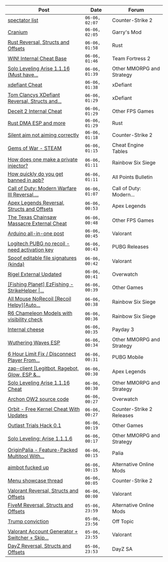 |Post|Date|Forum|
|----|----|-----|
|[spectator list](https://www.unknowncheats.me/forum/counter-strike-2-a/640548-spectator-list.html)|`06-06, 02:07`|Counter-Strike 2|
|[Cranium](https://www.unknowncheats.me/forum/garry-s-mod/583114-cranium.html)|`06-06, 02:05`|Garry's Mod|
|[Rust Reversal, Structs and Offsets](https://www.unknowncheats.me/forum/rust/164256-rust-reversal-structs-offsets.html)|`06-06, 01:58`|Rust|
|[WIN! Internal Cheat Base](https://www.unknowncheats.me/forum/team-fortress-2-a/638488-win-internal-cheat-base.html)|`06-06, 01:46`|Team Fortress 2|
|[Solo Leveling Arise 1.1.16 (Must have...](https://www.unknowncheats.me/forum/other-mmorpg-and-strategy/639981-solo-leveling-arise-1-1-16-features.html)|`06-06, 01:39`|Other MMORPG and Strategy|
|[xdefiant Cheat](https://www.unknowncheats.me/forum/xdefiant/619093-xdefiant-cheat.html)|`06-06, 01:38`|xDefiant|
|[Tom Clancys XDefiant Reversal, Structs and...](https://www.unknowncheats.me/forum/xdefiant/464903-tom-clancys-xdefiant-reversal-structs-offsets.html)|`06-06, 01:29`|xDefiant|
|[Deceit 2 Internal Cheat](https://www.unknowncheats.me/forum/other-fps-games/639790-deceit-2-internal-cheat.html)|`06-06, 01:29`|Other FPS Games|
|[Rust DMA ESP and more](https://www.unknowncheats.me/forum/rust/626013-rust-dma-esp.html)|`06-06, 01:29`|Rust|
|[Silent aim not aiming correctly](https://www.unknowncheats.me/forum/counter-strike-2-a/640642-silent-aim-aiming-correctly.html)|`06-06, 01:18`|Counter-Strike 2|
|[Gems of War - STEAM](https://www.unknowncheats.me/forum/cheat-engine-tables/640019-gems-war-steam.html)|`06-06, 01:15`|Cheat Engine Tables|
|[How does one make a private injector?](https://www.unknowncheats.me/forum/rainbow-six-siege/640640-private-injector.html)|`06-06, 01:11`|Rainbow Six Siege|
|[How quickly do you get banned in apb?](https://www.unknowncheats.me/forum/all-points-bulletin/510635-quickly-banned-apb.html)|`06-06, 01:11`|All Points Bulletin|
|[Call of Duty: Modern Warfare III Reversal,...](https://www.unknowncheats.me/forum/call-of-duty-modern-warfare-iii/605287-call-duty-modern-warfare-iii-reversal-structs-offsets.html)|`06-06, 01:07`|Call of Duty: Modern...|
|[Apex Legends Reversal, Structs and Offsets](https://www.unknowncheats.me/forum/apex-legends/319804-apex-legends-reversal-structs-offsets.html)|`06-06, 00:53`|Apex Legends|
|[The Texas Chainsaw Massacre External Cheat](https://www.unknowncheats.me/forum/other-fps-games/638980-texas-chainsaw-massacre-external-cheat.html)|`06-06, 00:48`|Other FPS Games|
|[Arduino all-in-one post](https://www.unknowncheats.me/forum/valorant/639560-arduino-post.html)|`06-06, 00:45`|Valorant|
|[Logitech PUBG no recoil - need activation key](https://www.unknowncheats.me/forum/pubg-releases/639101-logitech-pubg-recoil-activation-key.html)|`06-06, 00:43`|PUBG Releases|
|[Spoof editable file signatures (kinda)](https://www.unknowncheats.me/forum/valorant/640427-spoof-editable-file-signatures-kinda.html)|`06-06, 00:42`|Valorant|
|[Rigel External Updated](https://www.unknowncheats.me/forum/overwatch/632941-rigel-external-updated.html)|`06-06, 00:41`|Overwatch|
|[\[Fishing Planet\] EzFishing - StrikeHelper \|...](https://www.unknowncheats.me/forum/other-games/503582-fishing-planet-ezfishing-strikehelper-fish-fight-free-premium.html)|`06-06, 00:39`|Other Games|
|[All Mouse NoRecoil \[Recoil Helpy\]\[Auto...](https://www.unknowncheats.me/forum/rainbow-six-siege/620039-mouse-norecoil-recoil-helpy-auto-config-probably-ud-universal.html)|`06-06, 00:38`|Rainbow Six Siege|
|[R6 Chameleon Models with visibility check](https://www.unknowncheats.me/forum/rainbow-six-siege/640470-r6-chameleon-models-visibility-check.html)|`06-06, 00:36`|Rainbow Six Siege|
|[Internal cheese](https://www.unknowncheats.me/forum/payday-3-a/611723-internal-cheese.html)|`06-06, 00:35`|Payday 3|
|[Wuthering Waves ESP](https://www.unknowncheats.me/forum/other-mmorpg-and-strategy/640540-wuthering-waves-esp.html)|`06-06, 00:34`|Other MMORPG and Strategy|
|[6 Hour Limit Fix / Disconnect Player From...](https://www.unknowncheats.me/forum/pubg-mobile/640358-6-hour-limit-fix-disconnect-player-server.html)|`06-06, 00:31`|PUBG Mobile|
|[zap-client \[Legitbot, Ragebot, Glow, ESP &...](https://www.unknowncheats.me/forum/apex-legends/628823-zap-client-legitbot-ragebot-glow-esp.html)|`06-06, 00:30`|Apex Legends|
|[Solo Leveling Arise 1.1.16 Cheat](https://www.unknowncheats.me/forum/other-mmorpg-and-strategy/639936-solo-leveling-arise-1-1-16-cheat.html)|`06-06, 00:30`|Other MMORPG and Strategy|
|[Archon OW2 source code](https://www.unknowncheats.me/forum/overwatch/640190-archon-ow2-source-code.html)|`06-06, 00:27`|Overwatch|
|[Orbit - Free Kernel Cheat With Updates](https://www.unknowncheats.me/forum/counter-strike-2-releases/629494-orbit-free-kernel-cheat-updates.html)|`06-06, 00:27`|Counter-Strike 2 Releases|
|[Outlast Trials Hack 0.1](https://www.unknowncheats.me/forum/other-games/630951-outlast-trials-hack-0-1-a.html)|`06-06, 00:19`|Other Games|
|[Solo Leveling: Arise 1.1.1.6](https://www.unknowncheats.me/forum/other-mmorpg-and-strategy/639879-solo-leveling-arise-1-1-1-6-a.html)|`06-06, 00:17`|Other MMORPG and Strategy|
|[OriginPalia - Feature-Packed Multitool With...](https://www.unknowncheats.me/forum/palia/636934-originpalia-feature-packed-multitool-imagine.html)|`06-06, 00:15`|Palia|
|[aimbot fucked up](https://www.unknowncheats.me/forum/alternative-online-mods/640622-aimbot-fucked.html)|`06-06, 00:15`|Alternative Online Mods|
|[Menu showcase thread](https://www.unknowncheats.me/forum/counter-strike-2-a/605536-menu-showcase-thread.html)|`06-06, 00:05`|Counter-Strike 2|
|[Valorant Reversal, Structs and Offsets](https://www.unknowncheats.me/forum/valorant/385792-valorant-reversal-structs-offsets.html)|`06-06, 00:00`|Valorant|
|[FiveM Reversal, Structs and Offsets](https://www.unknowncheats.me/forum/alternative-online-mods/340232-fivem-reversal-structs-offsets.html)|`05-06, 23:59`|Alternative Online Mods|
|[Trump conviction](https://www.unknowncheats.me/forum/off-topic/640114-trump-conviction.html)|`05-06, 23:56`|Off Topic|
|[Valorant Account Generator + Switcher + Skip...](https://www.unknowncheats.me/forum/valorant/640556-valorant-account-generator-switcher-skip-tutorial.html)|`05-06, 23:55`|Valorant|
|[DayZ Reversal, Structs and Offsets](https://www.unknowncheats.me/forum/dayz-sa/104269-dayz-reversal-structs-offsets.html)|`05-06, 23:53`|DayZ SA|
